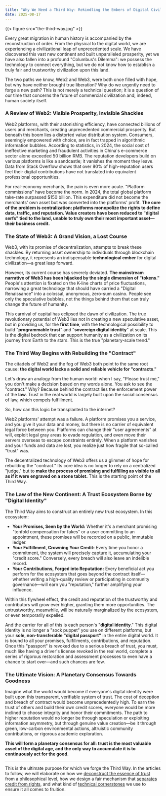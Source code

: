 ```yaml
---
title: "Why We Need a Third Way: Rekindling the Embers of Digital Civilization from the Fog of Capital"
date: 2025-08-17
---
```

{{< figure src="the-third-way.jpg" >}}

Every great migration in human history is accompanied by the reconstruction of order. From the physical to the digital world, we are experiencing a civilizational leap of unprecedented scale. We have discovered this vast new continent and built unparalleled prosperity, yet we have also fallen into a profound "Columbus's Dilemma": we possess the technology to connect everything, but we do not know how to establish a truly fair and trustworthy civilization upon this land.

The two paths we know, Web2 and Web3, were both once filled with hope, but why have neither brought true liberation? Why do we urgently need to forge a new path? This is not merely a technical question; it is a question of our time that concerns the future of commercial civilization and, indeed, human society itself.

### **A Review of Web2: Visible Prosperity, Invisible Shackles**

Web2 platforms, with their astonishing efficiency, have connected billions of users and merchants, creating unprecedented commercial prosperity. But beneath this boom lies a distorted value distribution system. Consumers, seemingly empowered with choice, are in fact trapped in algorithmic information bubbles. According to statistics, in 2024, the social cost of ineffective marketing and fraudulent activities in China's e-commerce sector alone exceeded 50 billion RMB. The reputation developers build on various platforms is like a sandcastle; it vanishes the moment they leave. Data from Stack Overflow shows that over 80% of high-reputation users feel their digital contributions have not translated into equivalent professional opportunities.

For real-economy merchants, the pain is even more acute. "Platform commissions" have become the norm. In 2024, the total global platform take-rate surpassed $150 billion. This expenditure did not become the merchants' own asset but was converted into the platforms' profit. **The core of the problem is centralization: platforms monopolize the rights to define data, traffic, and reputation. Value creators have been reduced to "digital serfs" tied to the land, unable to truly own their most important asset—their business credit.**

### **The State of Web3: A Grand Vision, a Lost Course**

Web3, with its promise of decentralization, attempts to break these shackles. By returning asset ownership to individuals through blockchain technology, it represents an indispensable **technological ember** for digital civilization—a great leap forward.

However, its current course has severely deviated. **The mainstream narrative of Web3 has been hijacked by the single dimension of "tokens."** People's attention is fixated on the K-line charts of price fluctuations, narrowing a great technology that should have carried a "Digital Renaissance" into a colossal, anonymous, zero-sum casino. People see only the speculative bubbles, not the things behind them that can truly change the future of humanity.

This carnival of capital has eclipsed the dawn of civilization. The true revolutionary potential of Web3 lies not in creating a new speculative asset, but in providing us, for the **first time**, with the technological possibility to build "**programmable trust**" and "**sovereign digital identity**" at scale. This is the digital bedrock that can support humanity as a civilization on its journey from Earth to the stars. This is the true "planetary-scale trend."

### **The Third Way Begins with Rebuilding the "Contract"**

The citadels of Web2 and the fog of Web3 both point to the same root cause: **the digital world lacks a solid and reliable vehicle for "contracts."**

Let's draw an analogy from the human world: when I say, "Please trust me," you don't make a decision based on my words alone. You ask to see the "contract." Why? Because behind the contract lies the enforcement power of the **law**. Trust in the real world is largely built upon the social consensus of law, which compels fulfillment.

So, how can this logic be transplanted to the internet?

Web2 platforms' attempt was a failure. A platform promises you a service, and you give it your data and money, but there is no carrier of equivalent legal force between you. Platforms can change their "user agreements" at will, exploit legal gray areas to evade regulation, and even move their servers overseas to escape constraints entirely. When a platform vanishes and your funds and data are lost, you realize just how fragile that so-called "trust" was.

The decentralized technology of Web3 offers us a glimmer of hope for rebuilding the "contract." Its core idea is no longer to rely on a centralized "judge," but to **make the process of promising and fulfilling as visible to all as if it were engraved on a stone tablet.** This is the starting point of the Third Way.

### **The Law of the New Continent: A Trust Ecosystem Borne by "Digital Identity"**

The Third Way aims to construct an entirely new trust ecosystem. In this ecosystem:

*   **Your Promises, Seen by the World:** Whether it's a merchant promising "tenfold compensation for fakes" or a user committing to an appointment, these promises will be recorded on a public, immutable ledger.
*   **Your Fulfillment, Crowning Your Credit:** Every time you honor a commitment, the system will precisely capture it, accumulating your "credit score." Conversely, every breach will also leave an indelible record.
*   **Your Contributions, Forged into Reputation:** Every beneficial act you perform for the ecosystem that goes beyond the contract itself—whether writing a high-quality review or participating in community governance—will earn you "reputation," further amplifying your influence.

Within this flywheel effect, the credit and reputation of the trustworthy and contributors will grow ever higher, granting them more opportunities. The untrustworthy, meanwhile, will be naturally marginalized by the ecosystem, or even temporarily expelled.

And the carrier for all of this is each person's "**digital identity**."
This digital identity is no longer a "sock puppet" you use on different platforms, but your **sole, non-transferable "digital passport"** in the entire digital world. It is bound to all your promises, fulfillments, contributions, and reputation. Once this "passport" is revoked due to a serious breach of trust, you must, much like having a driver's license revoked in the real world, complete a series of rigorous restoration and assessment processes to even have a chance to start over—and such chances are few.

### **The Ultimate Vision: A Planetary Consensus Towards Goodness**

Imagine what the world would become if everyone's digital identity were built upon this transparent, verifiable system of trust.
The cost of deception and breach of contract would become unprecedentedly high. To earn the trust of others and build their own credit scores, everyone would be more inclined to choose integrity and honor their commitments. The path to higher reputation would no longer be through speculation or exploiting information asymmetry, but through genuine value creation—be it through green, low-carbon environmental actions, altruistic community contributions, or rigorous academic exploration.

**This will form a planetary consensus for all: trust is the most valuable asset of the digital age, and the only way to accumulate it is to continuously act for the good.**

---

This is the ultimate purpose for which we forge the Third Way. In the articles to follow, we will elaborate on how we [deconstruct the essence of trust](second-post.md) from a philosophical level, how we design a fair mechanism that [separates credit from rights](third-post.md), and what kind of [technical cornerstones](fourth-post.md) we use to ensure it all comes to fruition.
